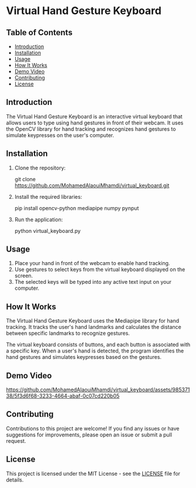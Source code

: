 # Virtual Hand Gesture Keyboard

## Table of Contents

- [Introduction](#introduction)
- [Installation](#installation)
- [Usage](#usage)
- [How It Works](#how-it-works)
- [Demo Video](#demo-video)
- [Contributing](#contributing)
- [License](#license)

## Introduction

The Virtual Hand Gesture Keyboard is an interactive virtual keyboard that allows users to type using hand gestures in front of their webcam. It uses the OpenCV library for hand tracking and recognizes hand gestures to simulate keypresses on the user's computer.

## Installation

1. Clone the repository:

   git clone https://github.com/MohamedAlaouiMhamdi/virtual_keyboard.git

2. Install the required libraries:

   pip install opencv-python mediapipe numpy pynput

3. Run the application:

   python virtual_keyboard.py

## Usage

1. Place your hand in front of the webcam to enable hand tracking.
2. Use gestures to select keys from the virtual keyboard displayed on the screen.
3. The selected keys will be typed into any active text input on your computer.

## How It Works

The Virtual Hand Gesture Keyboard uses the Mediapipe library for hand tracking. It tracks the user's hand landmarks and calculates the distance between specific landmarks to recognize gestures.

The virtual keyboard consists of buttons, and each button is associated with a specific key. When a user's hand is detected, the program identifies the hand gestures and simulates keypresses based on the gestures.

## Demo Video

https://github.com/MohamedAlaouiMhamdi/virtual_keyboard/assets/98537138/5f3d6f68-3233-4664-abaf-0c07cd220b05

## Contributing

Contributions to this project are welcome! If you find any issues or have suggestions for improvements, please open an issue or submit a pull request.

## License

This project is licensed under the MIT License - see the [LICENSE](LICENSE) file for details.
